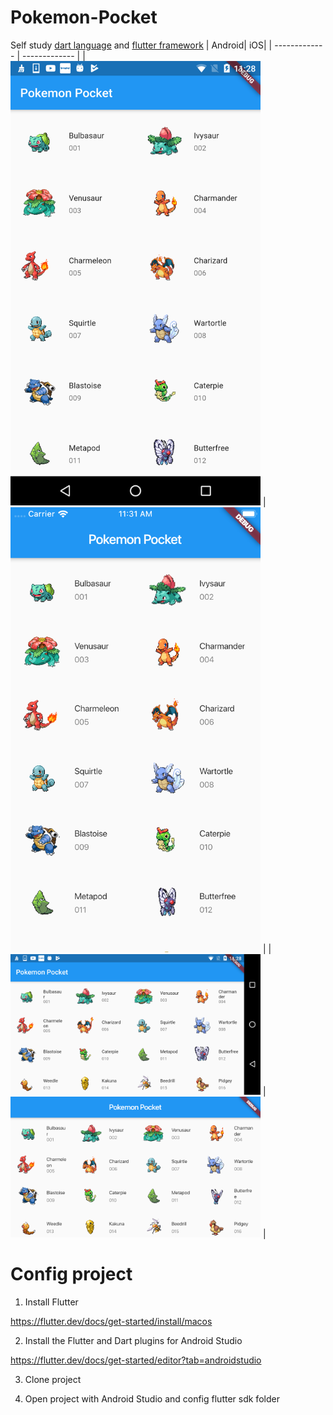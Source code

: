 # Pokemon-Pocket
Self study [dart language](https://dart.dev/) and [flutter framework](https://flutter.dev/) 
| Android| iOS|
| ------------- | ------------- |
| <img src="/screenshot/device-2019-10-30-112805.png" width = "400" /> |   <img src="/screenshot/Simulator%20Screen%20Shot%20-%20iPhone%208%20-%202019-10-30%20at%2011.31.58.png" width = "400" />  | 
| <img src="/screenshot/device-2019-10-30-112833.png" width = "400" /> |   <img src="/screenshot/Simulator%20Screen%20Shot%20-%20iPhone%208%20-%202019-10-30%20at%2011.33.13.png" width = "400" />  | 

# Config project
1. Install Flutter

https://flutter.dev/docs/get-started/install/macos

2. Install the Flutter and Dart plugins for Android Studio

https://flutter.dev/docs/get-started/editor?tab=androidstudio

3. Clone project 

4. Open project with Android Studio and config flutter sdk folder 
